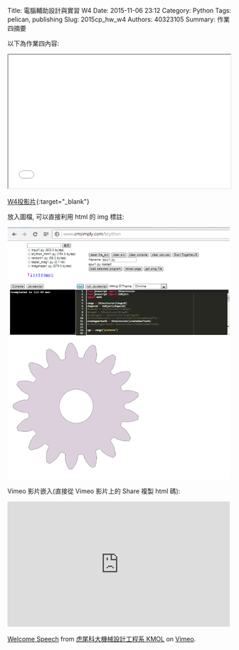 Title: 電腦輔助設計與實習  W4
Date: 2015-11-06 23:12
Category: Python
Tags: pelican, publishing
Slug: 2015cp_hw_w4
Authors: 40323105
Summary: 作業四摘要

以下為作業四內容:

<iframe src="40323105_cp_w4_p.html" width="500" height="300"></iframe>

[W4投影片](40323105_cp_w4_p.html){:target="_blank"}



放入圖檔, 可以直接利用 html 的 img 標註:

<img src="images/spur.png" width="500" alt="正齒輪繪圖"></img>

Vimeo 影片嵌入(直接從 Vimeo 影片上的 Share 複製 html 碼):

<iframe src="https://player.vimeo.com/video/137724068" width="500" height="281" frameborder="0" webkitallowfullscreen mozallowfullscreen allowfullscreen></iframe> <p><a href="https://vimeo.com/137724068">Welcome Speech</a> from <a href="https://vimeo.com/user24079973">虎尾科大機械設計工程系 KMOL</a> on <a href="https://vimeo.com">Vimeo</a>.</p>
